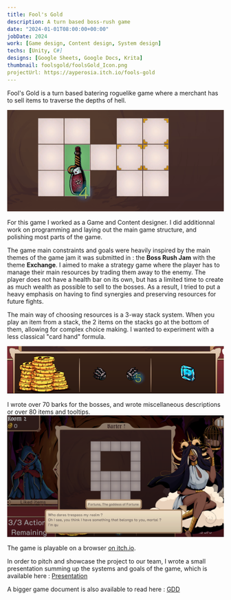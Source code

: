 ```yaml
---
title: Fool's Gold
description: A turn based boss-rush game
date: "2024-01-01T08:00:00+00:00"
jobDate: 2024
work: [Game design, Content design, System design]
techs: [Unity, C#]
designs: [Google Sheets, Google Docs, Krita]
thumbnail: foolsgold/foolsGold_Icon.png
projectUrl: https://ayperosia.itch.io/fools-gold
---
```


Fool's Gold is a turn based batering roguelike game where a merchant has to sell items to traverse the depths of hell.  

![Item selection and rotation](./moveItems.gif)

For this game I worked as a Game and Content designer. I did additionnal work on programming and laying out the main game structure, and polishing most parts of the game. 

The game main constraints and goals were heavily inspired by the main themes of the game jam it was submitted in : the **Boss Rush Jam** with the theme **Exchange**. I aimed to make a strategy game where the player has to manage their main resources by trading them away to the enemy. The player does not have a health bar on its own, but has a limited time to create as much wealth as possible to sell to the bosses. As a result, I tried to put a heavy emphasis on having to find synergies and preserving resources for future fights. 

The main way of choosing resources is a 3-way stack system. When you play an item from a stack, the 2 items on the stacks go at the bottom of them, allowing for complex choice making. I wanted to experiment with a less classical "card hand" formula.  

![Item Stacks](./stacks.png)

I wrote over 70 barks for the bosses, and wrote miscellaneous descriptions or over 80 items and tooltips.  
![Dialogue interface](./dialogue_UI.png)

The game is playable on a browser [on itch.io](https://ayperosia.itch.io/fools-gold).

In order to pitch and showcase the project to our team, I wrote a small presentation summing up the systems and goals of the game, which is available here : [Presentation](https://docs.google.com/presentation/d/1KZ5wtGfDJs4BLFMmTzko2bkxoo9EDe2ajNZvtuqWZYs/edit)

A bigger game document is also available to read here : [GDD](https://docs.google.com/document/d/1mEv0S4rG_MX6Xw7JWYu01h9KuaWqgLSy5VxWMFu6SDU/edit?usp=sharing)
